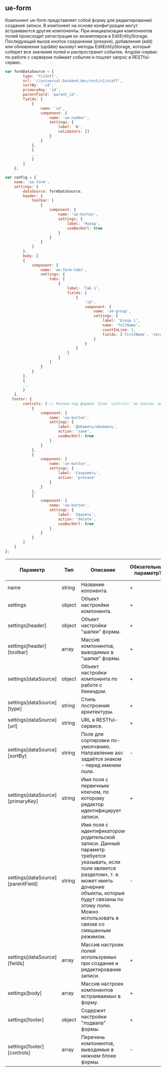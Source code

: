 ## ue-form

Компонент ue-form представляет собой форму для редактирования/создания записи. 
В компонент на основе конфигурации могут встраиваются другие компоненты. 
При инициализации компонентов полей происходит регистрация их экземпляров 
в EditEntityStorage. Последующий вызов кнопок сохранения (presave), 
добавления (add) или обновления (update) вызовут методы EditEntityStorage, 
который соберет все значения полей и распространит событие. Angular-cервис по 
работе с сервером поймает события и пошлет запрос в RESTful-сервис.

```javascript
var formDataSource = {        
        type: 'YiiSoft',
        url: '//universal-backend.dev/rest/v1/staff',
        sortBy: '-id',
        primaryKey: 'id',
        parentField: 'parent_id',
        fields: [
            {
                name: 'id',
                component: {
                    name: 'ue-number',
                    settings: {
                        label: '№',
                        validators: []
                    }
                }
            },
            {
            ...
            }
        ]
    };

var config = {
    name: 'ue-form',
    settings: {
        dataSource: formDataSource,
        header: {
            toolbar: [
                {
                    component: {
                        name: 'ue-button',
                        settings: {
                            label: 'Назад',
                            useBackUrl: true
                        }
                    }
                }
            ]
        },
        body: [
        {
            component: {
                name: 'ue-form-tabs',
                settings: {
                    tabs: [
                        {
                            label: 'Tab 1',
                            fields: [
                                {
                                    'id',
                                    component: {
                                        name: 'ue-group',
                                        settings: {
                                            label: 'Group 1',
                                            name: 'fullName',
                                            countInLine: 2,
                                            fields: ['firstName', 'secondName']
                                        }
                                    }
                                }
                            ]
                        }
                    ]
                }
            }
        },
        {
        ...
        }
    ],
   footer: {
        controls: [ // Кнопки под формой. Если `controls` не описан, выводим кнопки по-умолчанию.
            {
                component: {
                    name: 'ue-button',
                    settings: {
                        label: 'Добавить/обновить',
                        action: 'save',
                        useBackUrl: true
                    }
                }
            },
            {
                component: {
                    name: 'ue-button',
                    settings: {
                        label: 'Сохранить',
                        action: 'presave'
                    }
                }
            },
            {
                component: {
                    name: 'ue-button',
                    settings: {
                        label: 'Удалить',
                        action: 'delete',
                        useBackUrl: true
                    }
                }
            }
        ]
    }
};
```

| Параметр | Тип | Описание | Обязательный параметр? | Значение по-умолчанию |
| --- | --- | --- | --- | --- |
| name | string | Название копонента. | + | - |
| settings | object | Объект настрокйки компонента. | + | - |
| settings[header] | object | Объект настройки "шапки" формы. | + | - |
| settings[header][toolbar] | array | Массив компонентов, выводимых в "шапке" формы. | + | - |
| settings[dataSource] | object | Объект настройки компонента по работе с бекендом. | + | - |
| settings[dataSource][type] | string | Cтиль построения архитектуры. | + | - |
| settings[dataSource][url] | string | URL в RESTful-сервисе. | + | - |
| settings[dataSource][sortBy] | string | Поле для сортировки по-умолчанию. Направление asc задаётся знаком - перед именем поля. | - | - |
| settings[dataSource][primaryKey] | string | Имя поля с первичным ключом, по которому редактор идентифицирует записи. | + | - |
| settings[dataSource][parentField] | string | Имя поля с идентификатором родительской записи. Данный параметр требуется указывать, если поле является разделом», т. е. может иметь дочерние объекты, которые будут связаны по этому полю. Можно использовать в связке со смешанным режимом. | - | - |
| settings[dataSource][fields] | array | Массив настроек полей используемых при создание и редактирование записи. | + | - |
| settings[body] | array | Массив настроек компонентов встраиваемых в форму. | + | - |
| settings[footer] | object | Содержит настройки "подвала" формы. | + | - |
| settings[footer][controls] | array | Перечень компонентов, выводимые в нижнем блоке формы.| - | - |